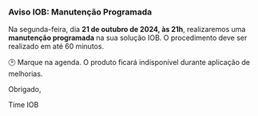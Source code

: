 ### Aviso IOB: Manutenção Programada
 
Na segunda-feira, dia **21 de outubro de 2024, às 21h**, realizaremos uma **manutenção programada** na sua solução IOB. O procedimento deve ser realizado em até 60 minutos.  
 
🕑 Marque na agenda. O produto ficará indisponível durante aplicação de melhorias.

Obrigado,
 
Time IOB
